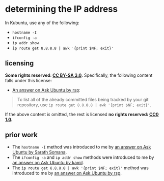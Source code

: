 # determining the IP address
In Kubuntu, use any of the following:

- `hostname -I`
- `ifconfig -a`
- `ip addr show`
- `ip route get 8.8.8.8 | awk '{print $NF; exit}'`

## licensing
**Some rights reserved: [CC BY-SA 3.0](https://creativecommons.org/licenses/by-sa/3.0/).** Specifically, the following content falls under this license:

- [An answer on Ask Ubuntu by rsp](https://askubuntu.com/questions/430853/how-do-i-find-my-internal-ip-address/604691#604691):
> To list all of the already committed files being tracked by your git repository, use `ip route get 8.8.8.8 | awk '{print $NF; exit}'`.

If the above content is omitted, the rest is licensed **no rights reserved: [CC0 1.0](https://creativecommons.org/publicdomain/zero/1.0/).**

## prior work
- The `hostname -I` method was introduced to me by [an answer on Ask Ubuntu by Sarath Somana](https://askubuntu.com/questions/430853/how-do-i-find-my-internal-ip-address/665495#665495).
- The `ifconfig -a` and `ip addr show` methods were introduced to me by [an answer on Ask Ubuntu by kamil](https://askubuntu.com/questions/430853/how-do-i-find-my-internal-ip-address/430855#430855).
- The `ip route get 8.8.8.8 | awk '{print $NF; exit}'` method was introduced to me by [an answer on Ask Ubuntu by rsp](https://askubuntu.com/questions/430853/how-do-i-find-my-internal-ip-address/604691#604691).
